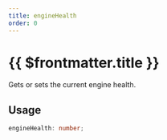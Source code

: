 ```yaml
---
title: engineHealth
order: 0
---
```


# {{ $frontmatter.title }}

Gets or sets the current engine health.

## Usage

```ts
engineHealth: number;
```
